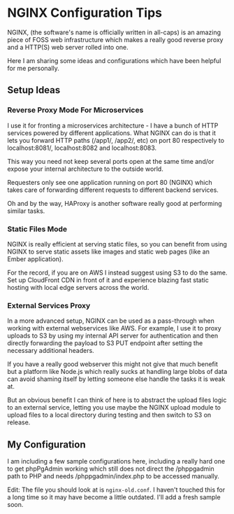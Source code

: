 # NGINX Configuration Tips

NGINX, (the software's name is officially written in all-caps) is an amazing
piece of FOSS web infrastructure which makes a really good reverse proxy and a
HTTP(S) web server rolled into one.

Here I am sharing some ideas and configurations which have been helpful for me
personally.

## Setup Ideas

### Reverse Proxy Mode For Microservices

I use it for fronting a microservices architecture - I have a bunch of HTTP
services powered by different applications. What NGINX can do is that it lets
you forward HTTP paths (/app1/, /app2/, etc) on port 80 respectively to
localhost:8081/, localhost:8082 and localhost:8083.

This way you need not keep several ports open at the same time and/or expose
your internal architecture to the outside world.

Requesters only see one application running on port 80 (NGINX) which takes care
of forwarding different requests to different backend services.

Oh and by the way, HAProxy is another software really good at performing similar
tasks.

### Static Files Mode

NGINX is really efficient at serving static files, so you can benefit from using
NGINX to serve static assets like images and static web pages (like an Ember
application).

For the record, if you are on AWS I instead suggest using S3 to do the same. Set
up CloudFront CDN in front of it and experience blazing fast static hosting with
local edge servers across the world.

### External Services Proxy

In a more advanced setup, NGINX can be used as a pass-through when working with
external webservices like AWS. For example, I use it to proxy uploads to S3 by
using my internal API server for authentication and then directly forwarding the
payload to S3 PUT endpoint after setting the necessary additional headers.

If you have a really good webserver this might not give that much benefit but a
platform like Node.js which really sucks at handling large blobs of data can
avoid shaming itself by letting someone else handle the tasks it is weak at.

But an obvious benefit I can think of here is to abstract the upload files logic
to an external service, letting you use maybe the NGINX upload module to upload
files to a local directory during testing and then switch to S3 on release.

## My Configuration

I am including a few sample configurations here, including a really hard one to
get phpPgAdmin working which still does not direct the /phppgadmin path to PHP
and needs /phppgadmin/index.php to be accessed manually.

Edit: The file you should look at is `nginx-old.conf`. I haven't touched this
for a long time so it may have become a little outdated. I'll add a fresh sample
soon.
